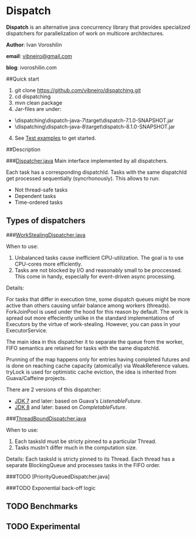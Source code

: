 # Dispatch
**Dispatch** is an alternative java concurrency library that provides specialized dispatchers for parallelization of work on multicore architectures.


**Author**: Ivan Voroshilin

**email**: vibneiro@gmail.com

**blog**: ivoroshilin.com


##Quick start
1. git clone https://github.com/vibneiro/dispatching.git
2. cd dispatching
2. mvn clean package
3. Jar-files are under:
  - \dispatching\dispatch-java-7\target\dispatch-7.1.0-SNAPSHOT.jar
  - \dispatching\dispatch-java-8\target\dispatch-8.1.0-SNAPSHOT.jar
4. See [Test examples](https://github.com/vibneiro/dispatching/tree/master/dispatch-java-8/src/test/java/vibneiro/dispatchers) to get started.

##Description

###[Dispatcher.java](https://github.com/vibneiro/dispatching/blob/master/dispatch-java-8/src/main/java/vibneiro/dispatchers/Dispatcher.java)
Main interface implemented by all dispatchers.

Each task has a corresponding dispatchId. Tasks with the same dispatchId get processed sequentially (syncrhonously).
This allows to run:
 - Not thread-safe tasks
 - Dependent tasks
 - Time-ordered tasks

## Types of dispatchers

###[WorkStealingDispatcher.java](https://github.com/vibneiro/dispatching/blob/master/dispatch-java-8/src/main/java/vibneiro/dispatchers/WorkStealingDispatcher.java)

When to use: 

1. Unbalanced tasks cause inefficient CPU-utilization. The goal is to use CPU-cores more efficiently.
2. Tasks are not blocked by I/O and reasonably small to be proccessed. This come in handy, especially for event-driven async processing. 

Details:

For tasks that differ in execution time, some dispatch queues might be more active than others causing unfair balance among workers (threads). ForkJoinPool is used under the hood for this reason by default. The work is spread out more effeciently unlike in the standard implementations of Executors by the virtue of work-stealing. However, you can pass in your ExecutorService.

The main idea in this dispatcher it to separate the queue from the worker, FIFO semantics are retained for tasks with the same dispatchId. 

Prunning of the map happens only for entries having completed futures and is done on reaching cache capacity (atomically) via WeakReference values. tryLock is used for optimistic cache eviction, the idea is inherited from Guava/Caffeine projects.

There are 2 versions of this dispatcher:
 - [JDK 7](https://github.com/vibneiro/dispatching/blob/master/dispatch-java-7/src/main/java/vibneiro/dispatchers/WorkStealingDispatcher.java) and later: based on Guava's *ListenableFuture*.
 - [JDK 8](https://github.com/vibneiro/dispatching/blob/master/dispatch-java-8/src/main/java/vibneiro/dispatchers/WorkStealingDispatcher.java) and later: based on *CompletableFuture*.

###[ThreadBoundDispatcher.java](https://github.com/vibneiro/dispatching/blob/master/dispatch-java-8/src/main/java/vibneiro/dispatchers/ThreadBoundHashDispatcher.java)

When to use:

1. Each tasksId must be  stricty pinned to a particular Thread. 
2. Tasks mustn't differ much in the computation size.

Details:
Each tasksId is stricty pinned to its Thread. Each thread has a separate BlockingQueue and processes tasks in the FIFO order.

###TODO [PriorityQueuedDispatcher.java]

###TODO Exponential back-off logic

## TODO Benchmarks

## TODO Experimental

